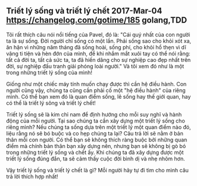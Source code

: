 Triết lý sống và triết lý chết
2017-Mar-04
https://changelog.com/gotime/185
golang,TDD
-----

Tôi rất thích câu nói nổi tiếng của Pavel, đó là: 
"Cái quý nhất của con người ta là sự sống. Đời người chỉ sống có một lần. Phải sống sao cho khỏi xót xa, ân hận vì những năm tháng đã sống hoài, sống phí, cho khỏi hổ thẹn vì dĩ vãng ti tiện và hèn đớn của mình, để khi nhắm mắt xuôi tay có thể nói rằng: tất cả đời ta, tất cả sức ta, ta đã hiến dâng cho sự nghiệp cao đẹp nhất trên đời, sự nghiệp đấu tranh giải phóng loài người."
Và tôi xem đó như là một trong những triết lý sống của mình!

Giống như một chiếc máy tính muốn chạy được thì cần hệ điều hành. Con người cũng vậy, chúng ta cũng cần phải cố một "hệ điều hành" của riêng mình. Có thể bạn xem đó là quan điểm sống, lẽ sống hay thế giới quan, hay có thể là triết lý sông và triết lý chết!

Triết lý sống sẽ là kim chỉ nam để định hướng cho mỗi suy nghĩ và hành động của mỗi người. Tại sao chúng ta cần xây dựng một triết lý sống cho riêng mình? Nếu chúng ta sống dựa trên một triết lý một quan điểm nào đó, liệu rằng nó sẽ bó buộc và co hẹp chúng ta lại? Câu trả lời sẽ nằm ở bản thân mỗi con người. Có thể bạn sẽ không thích ràng buộc bởi những quan điểm mà chính bản thân bạn xây dựng nên, nhưng bạn sẽ không bị gò bó trong những triết lý sống và chết ấy. Khi chúng ta đã xây dựng được một triết lý sống đúng đắn, ta sẽ cảm thấy cuộc đời bình dị và nhẹ nhõm hơn.

Vậy triết lý sống và triết lý chết là gì? Mỗi người hãy tự đi tìm cho mình câu trả lời thích hợp nhất!
